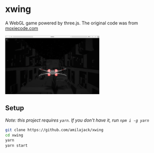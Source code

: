 xwing
=====
A WebGL game powered by three.js. The original code was from [moxiecode.com](http://oos.moxiecode.com/js_webgl/xwing/)

<img src="./img/demo.png" width="60%">

## Setup
*Note: this project requires `yarn`. If you don't have it, run `npm i -g yarn`*
```bash
git clone https://github.com/amilajack/xwing
cd xwing
yarn
yarn start
```
